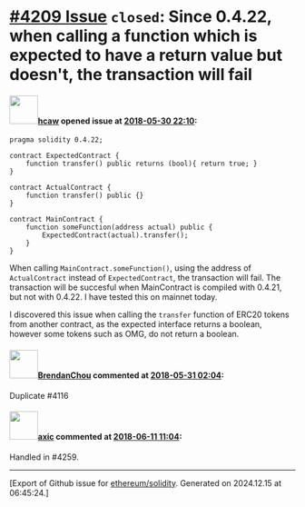 # [\#4209 Issue](https://github.com/ethereum/solidity/issues/4209) `closed`: Since 0.4.22, when calling a function which is expected to have a return value but doesn't, the transaction will fail

#### <img src="https://avatars.githubusercontent.com/u/4981781?u=9d96c0690619277b20a86f1c210bbad03817105e&v=4" width="50">[hcaw](https://github.com/hcaw) opened issue at [2018-05-30 22:10](https://github.com/ethereum/solidity/issues/4209):

```
pragma solidity 0.4.22;

contract ExpectedContract {
    function transfer() public returns (bool){ return true; }
}

contract ActualContract {
    function transfer() public {}
}

contract MainContract {
    function someFunction(address actual) public {
        ExpectedContract(actual).transfer();
    }
}
```
When calling `MainContract.someFunction()`, using the address of `ActualContract` instead of `ExpectedContract`, the transaction will fail.
The transaction will be succesful when MainContract is compiled with 0.4.21, but not with 0.4.22.
I have tested this on mainnet today.

I discovered this issue when calling the `transfer` function of ERC20 tokens from another contract, as the expected interface returns a boolean, however some tokens such as OMG, do not return a boolean. 

#### <img src="https://avatars.githubusercontent.com/u/3680392?u=073a74ded9ddc146b0334f3841f77e277e3bff3d&v=4" width="50">[BrendanChou](https://github.com/BrendanChou) commented at [2018-05-31 02:04](https://github.com/ethereum/solidity/issues/4209#issuecomment-393377925):

Duplicate #4116

#### <img src="https://avatars.githubusercontent.com/u/20340?v=4" width="50">[axic](https://github.com/axic) commented at [2018-06-11 11:04](https://github.com/ethereum/solidity/issues/4209#issuecomment-396205760):

Handled in #4259.


-------------------------------------------------------------------------------



[Export of Github issue for [ethereum/solidity](https://github.com/ethereum/solidity). Generated on 2024.12.15 at 06:45:24.]

